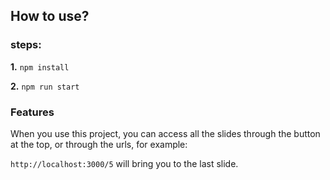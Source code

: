 ## How to use?

### steps:
**1.**  ```npm install``` 

**2.**  ```npm run start```

### Features

When you use this project, you can access all the slides 
through the button at the top, or through the urls, for 
example:

```http://localhost:3000/5``` 
will bring you to the last slide.
